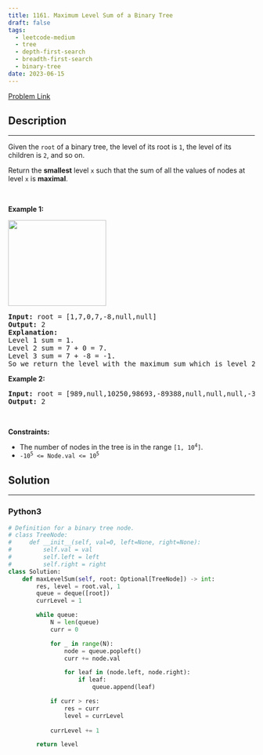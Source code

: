 ```yaml
---
title: 1161. Maximum Level Sum of a Binary Tree
draft: false
tags: 
  - leetcode-medium
  - tree
  - depth-first-search
  - breadth-first-search
  - binary-tree
date: 2023-06-15
---
```


[Problem Link](https://leetcode.com/problems/maximum-level-sum-of-a-binary-tree/)

## Description

---
<p>Given the <code>root</code> of a binary tree, the level of its root is <code>1</code>, the level of its children is <code>2</code>, and so on.</p>

<p>Return the <strong>smallest</strong> level <code>x</code> such that the sum of all the values of nodes at level <code>x</code> is <strong>maximal</strong>.</p>

<p>&nbsp;</p>
<p><strong class="example">Example 1:</strong></p>
<img alt="" src="https://assets.leetcode.com/uploads/2019/05/03/capture.JPG" style="width: 200px; height: 175px;" />
<pre>
<strong>Input:</strong> root = [1,7,0,7,-8,null,null]
<strong>Output:</strong> 2
<strong>Explanation: </strong>
Level 1 sum = 1.
Level 2 sum = 7 + 0 = 7.
Level 3 sum = 7 + -8 = -1.
So we return the level with the maximum sum which is level 2.
</pre>

<p><strong class="example">Example 2:</strong></p>

<pre>
<strong>Input:</strong> root = [989,null,10250,98693,-89388,null,null,null,-32127]
<strong>Output:</strong> 2
</pre>

<p>&nbsp;</p>
<p><strong>Constraints:</strong></p>

<ul>
	<li>The number of nodes in the tree is in the range <code>[1, 10<sup>4</sup>]</code>.</li>
	<li><code>-10<sup>5</sup> &lt;= Node.val &lt;= 10<sup>5</sup></code></li>
</ul>


## Solution

---
### Python3
``` py title='maximum-level-sum-of-a-binary-tree'
# Definition for a binary tree node.
# class TreeNode:
#     def __init__(self, val=0, left=None, right=None):
#         self.val = val
#         self.left = left
#         self.right = right
class Solution:
    def maxLevelSum(self, root: Optional[TreeNode]) -> int:
        res, level = root.val, 1
        queue = deque([root])
        currLevel = 1

        while queue:
            N = len(queue)
            curr = 0

            for _ in range(N):
                node = queue.popleft()
                curr += node.val

                for leaf in (node.left, node.right):
                    if leaf:
                        queue.append(leaf)

            if curr > res:
                res = curr
                level = currLevel
            
            currLevel += 1

        return level
```


